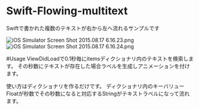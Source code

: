 # Swift-Flowing-multitext
Swiftで書かれた複数のテキストが右から左へ流れるサンプルです

![iOS Simulator Screen Shot 2015.08.17 6.16.23.png](https://qiita-image-store.s3.amazonaws.com/0/62043/144c68f0-5678-7e54-c5aa-830afb3c7c76.png)
![iOS Simulator Screen Shot 2015.08.17 6.16.24.png](https://qiita-image-store.s3.amazonaws.com/0/62043/29b70941-e200-1cd7-6ecd-6a9d9cd36f37.png)

#Usage
ViewDidLoadで0.1秒毎にitemsディクショナリ内のテキストを検索します。
その秒数にテキストが存在した場合ラベルを生成しアニメーションを付けます。

使い方はディクショナリを作るだけです。
ディクショナリ内のキーバリューFloatが秒数でその秒数になると対応するStringがテキストラベルになって流れます。
